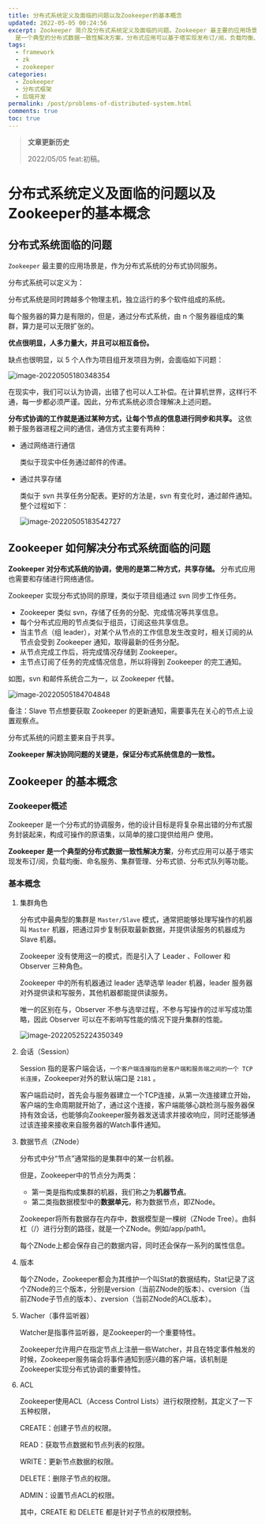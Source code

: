 ```yaml
---
title: 分布式系统定义及面临的问题以及Zookeeper的基本概念
updated: 2022-05-05 00:24:56
excerpt: Zookeeper 简介及分布式系统定义及面临的问题。Zookeeper 最主要的应用场景是，作为分布式系统的分布式协同服务。Zookeeper
  是一个典型的分布式数据一致性解决方案，分布式应用可以基于塔实现发布订/阅，负载均衡、命名服务、集群管理、分布式锁、分布式队列等功能。
tags:
  - framework
  - zk
  - zookeeper
categories:
  - Zookeeper
  - 分布式框架
  - 后端开发
permalink: /post/problems-of-distributed-system.html
comments: true
toc: true
---
```

> **文章更新历史**
>
> 2022/05/05 feat:初稿。

# 分布式系统定义及面临的问题以及Zookeeper的基本概念

## 分布式系统面临的问题

`Zookeeper` 最主要的应用场景是，作为分布式系统的分布式协同服务。

分布式系统可以定义为：

分布式系统是同时跨越多个物理主机，独立运行的多个软件组成的系统。

每个服务器的算力是有限的，但是，通过分布式系统，由 n 个服务器组成的集群，算力是可以无限扩张的。

**优点很明显，人多力量大，并且可以相互备份。**

缺点也很明显，以 5 个人作为项目组开发项目为例，会面临如下问题：

![image-20220505180348354](https://img1.terwer.space/image-20220505180348354.png)

在现实中，我们可以认为协调，出错了也可以人工补偿。在计算机世界，这样行不通，每一步都必须严谨。因此，分布式系统必须合理解决上述问题。

**分布式协调的工作就是通过某种方式，让每个节点的信息进行同步和共享。** 这依赖于服务器进程之间的通信，通信方式主要有两种：

- 通过网络进行通信

  类似于现实中任务通过邮件的传递。
- 通过共享存储

  类似于 svn 共享任务分配表。更好的方法是，svn 有变化时，通过邮件通知。整个过程如下：

  ![image-20220505183542727](https://img1.terwer.space/image-20220505183542727.png)

## Zookeeper 如何解决分布式系统面临的问题

**Zookeeper 对分布式系统的协调，使用的是第二种方式，共享存储。** 分布式应用也需要和存储进行网络通信。

Zookeeper 实现分布式协同的原理，类似于项目组通过 svn 同步工作任务。

- Zookeeper 类似 svn，存储了任务的分配、完成情况等共享信息。
- 每个分布式应用的节点类似于组员，订阅这些共享信息。
- 当主节点（组 leader），对某个从节点的工作信息发生改变时，相关订阅的从节点会受到 Zookeeper 通知，取得最新的任务分配。
- 从节点完成工作后，将完成情况存储到 Zookeeper。
- 主节点订阅了任务的完成情况信息，所以将得到 Zookeeper 的完工通知。

如图，svn 和邮件系统合二为一，以 Zookeeper 代替。

![image-20220505184704848](https://img1.terwer.space/image-20220505184704848.png)

备注：Slave 节点想要获取 Zookeeper 的更新通知，需要事先在关心的节点上设置观察点。

分布式系统的问题主要来自于共享。

**Zookeeper 解决协同问题的关键是，保证分布式系统信息的一致性。**

## Zookeeper 的基本概念

### Zookeeper概述

Zookeeper 是一个分布式的协调服务，他的设计目标是将复杂易出错的分布式服务封装起来，构成可操作的原语集，以简单的接口提供给用户 使用。

**Zookeeper 是一个典型的分布式数据一致性解决方案**，分布式应用可以基于塔实现发布订/阅，负载均衡、命名服务、集群管理、分布式锁、分布式队列等功能。

### 基本概念

1. 集群角色

   分布式中最典型的集群是 `Master/Slave` 模式，通常把能够处理写操作的机器叫 `Master` 机器，把通过异步复制获取最新数据，并提供读服务的机器成为 Slave 机器。

   Zookeeper 没有使用这一的模式，而是引入了 Leader 、Follower 和 Observer 三种角色。

   Zookeeper 中的所有机器通过 leader 选举选举 leader 机器，leader 服务器对外提供读和写服务，其他机器都能提供读服务。

   唯一的区别在与，Observer 不参与选举过程，不参与写操作的过半写成功策略，因此 Observer 可以在不影响写性能的情况下提升集群的性能。

   ![image-20220525224350349](https://img1.terwer.space/image-20220525224350349.png)

2. 会话（Session）

   Session 指的是客户端会话，`一个客户端连接指的是客户端和服务端之间的一个 TCP 长连接`，Zookeeper对外的默认端口是 `2181` 。

   客户端启动时，首先会与服务器建立一个TCP连接，从第一次连接建立开始，客户端的生命周期就开始了，通过这个连接，客户端能够心跳检测与服务器保持有效会话，也能够向Zookeeper服务器发送请求并接收响应，同时还能够通过该连接来接收来自服务器的Watch事件通知。

3. 数据节点（ZNode）

   分布式中分“节点”通常指的是集群中的某一台机器。

   但是，Zookeeper中的节点分为两类：

   - 第一类是指构成集群的机器，我们称之为**机器节点**。
   - 第二类指数据模型中的**数据单元**，称为数据节点，即ZNode。

   Zookeeper将所有数据存在内存中，数据模型是一棵树（ZNode Tree）。由斜杠（/）进行分割的路径，就是一个ZNode。例如/app/path1。

   每个ZNode上都会保存自己的数据内容，同时还会保存一系列的属性信息。

4. 版本

   每个ZNode，Zookeeper都会为其维护一个叫Stat的数据结构，Stat记录了这个ZNode的三个版本，分别是version（当前ZNode的版本）、cversion（当前ZNode子节点的版本）、zversion（当前ZNode的ACL版本）。

5. Wacher（事件监听器）

   Watcher是指事件监听器，是Zookeeper的一个重要特性。

   Zookeeper允许用户在指定节点上注册一些Watcher，并且在特定事件触发的时候，Zookeeper服务端会将事件通知到感兴趣的客户端，该机制是Zookeeper实现分布式协调的重要特性。

6. ACL

   Zookeeper使用ACL（Access Control Lists）进行权限控制，其定义了一下五种权限，

   CREATE：创建子节点的权限。

   READ：获取节点数据和节点列表的权限。

   WRITE：更新节点数据的权限。

   DELETE：删除子节点的权限。

   ADMIN：设置节点ACL的权限。

   其中，CREATE 和 DELETE 都是针对子节点的权限控制。